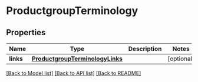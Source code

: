 # ProductgroupTerminology

## Properties
Name | Type | Description | Notes
------------ | ------------- | ------------- | -------------
**links** | [**ProductgroupTerminologyLinks**](ProductgroupTerminologyLinks.md) |  | [optional] 

[[Back to Model list]](../README.md#documentation-for-models) [[Back to API list]](../README.md#documentation-for-api-endpoints) [[Back to README]](../README.md)


